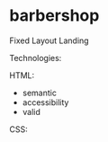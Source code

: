 # barbershop
Fixed Layout Landing

Technologies:

HTML:
  - semantic
  - accessibility
  - valid
  
CSS:
